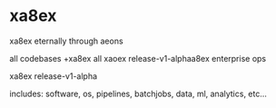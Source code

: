 # xa8ex
xa8ex eternally through aeons 

all codebases +xa8ex all xaoex release-v1-alphaa8ex enterprise ops

xa8ex release-v1-alpha

includes: software, os, pipelines, batchjobs, data, ml, analytics, etc...
